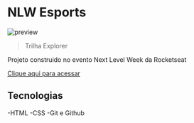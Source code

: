 # NLW Esports

![preview](./.github/preview.png)

  >Trilha Explorer

Projeto construido no evento Next Level Week da Rocketseat

[Clique aqui para acessar](https://guimaraes-lucas.github.io/nlw-esports/)

## Tecnologias

-HTML
-CSS
-Git e Github
